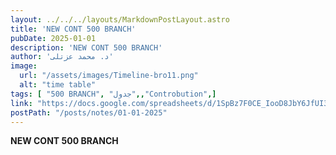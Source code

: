 ```yaml
---
layout: ../../../layouts/MarkdownPostLayout.astro
title: 'NEW CONT 500 BRANCH'
pubDate: 2025-01-01
description: 'NEW CONT 500 BRANCH'
author: 'د. محمد عزتلى'
image:
  url: "/assets/images/Timeline-bro11.png"
  alt: "time table"
tags: [ "500 BRANCH", "جدول",,"Controbution",]
link: "https://docs.google.com/spreadsheets/d/1SpBz7F0CE_IooD8JbY6JfUI3vWu5ZwGU/edit?usp=sharing&ouid=106439338913487915657&rtpof=true&sd=true"
postPath: "/posts/notes/01-01-2025"
---
```



**NEW CONT 500 BRANCH**
